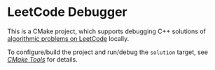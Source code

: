 # LeetCode Debugger

This is a CMake project, which supports debugging C++ solutions of [algorithmic problems on LeetCode](https://leetcode.com/problemset/algorithms/) locally.

To configure/build the project and run/debug the `solution` target, see [*CMake Tools*](../../../programming/make.md#CMake-Tools) for details.
